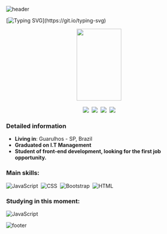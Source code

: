 ![header](https://capsule-render.vercel.app/api?type=waving&color=0:40e0d0,70:4b0082)

[![Typing SVG](https://readme-typing-svg.herokuapp.com/?color=7935D8&size=40&center=true&vCenter=true&width=1000&lines=Hello,+my+name+is+Rudi+👋;I'm+21+years+old;He4rt+Developers+Member;)](https://git.io/typing-svg)

<div align="center">
  <a href="https://github.com/RudiJr">
   <img width="49%" height="195px" src="https://github-readme-stats.vercel.app/api/top-langs/?username=RudiJr&layout=compact&langs_count=7&theme=aura"/>
</div>
 <br>
<div align="center" >
  <a href="https://www.linkedin.com/in/rudi-junior/" ><img src="https://img.shields.io/badge/LinkedIn-0077B5?style=for-the-badge&logo=linkedin&logoColor=white"></img></a>&nbsp;
  <a href="https://twitter.com/RudiiJunior" ><img src="https://img.shields.io/badge/Twitter-1DA1F2?style=for-the-badge&logo=twitter&logoColor=white"></img></a>&nbsp; 
   <a href="https://www.instagram.com/rudi.juniior/" target="_blank"><img src="https://img.shields.io/badge/-Instagram-%23E4405F?style=for-the-badge&logo=instagram&logoColor=white" target="_blank"></a>&nbsp; 
  <a href = "mailto:rudi.juniior@gmail.com"><img src="https://img.shields.io/badge/-Gmail-%23333?style=for-the-badge&logo=gmail&logoColor=white" target="_blank"></a>
</div>

### Detailed information

* **Living in**: Guarulhos - SP, Brazil
* **Graduated on I.T Management** 
* **Student of front-end development, looking for the first job opportunity.** 

### Main skills:
![JavaScript](https://img.shields.io/badge/-JavaScript-0D1117?style=for-the-badge&logo=javascript&labelColor=0D1117)&nbsp;
![CSS](https://img.shields.io/badge/-CSS-0D1117?style=for-the-badge&logo=CSS3&logoColor=1572B6&labelColor=0D1117)&nbsp;
![Bootstrap](https://img.shields.io/badge/-bootstrap-0D1117?style=for-the-badge&logo=bootstrap&labelColor=0D1117)&nbsp;
![HTML](https://img.shields.io/badge/-HTML-0D1117?style=for-the-badge&logo=HTML5&labelColor=0D1117)&nbsp;


### Studying in this moment:
![JavaScript](https://img.shields.io/badge/-JavaScript-0D1117?style=for-the-badge&logo=javascript&labelColor=0D1117)

![footer](https://capsule-render.vercel.app/api?type=waving&color=0:40e0d0,70:4b0082&section=footer)
